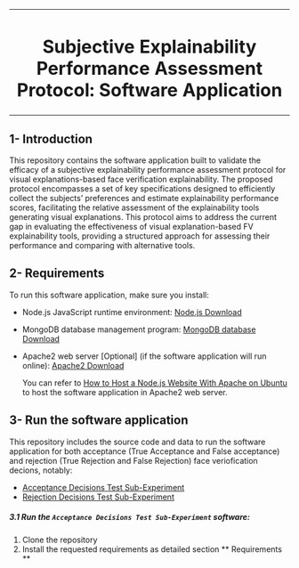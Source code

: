 <table><td align="center" width="9999">
  <h1 align="center"> Subjective Explainability Performance Assessment Protocol: Software Application </h1>
</td></table>

<table>

 ## 1- Introduction
This repository contains the software application built to validate the efficacy of a subjective explainability performance assessment protocol for visual explanations-based face verification explainability. The proposed protocol encompasses a set of key specifications designed to efficiently collect the subjects’ preferences and estimate explainability performance scores, facilitating the relative assessment of the explainability tools generating visual explanations. This protocol aims to address the current gap in evaluating the effectiveness of visual explanation-based FV explainability tools, providing a structured approach for assessing their performance and comparing with alternative tools. 

 ## 2- Requirements
 To run this software application, make sure you install:

 - Node.js JavaScript runtime environment: [Node.js Download](https://nodejs.org/en/)
 - MongoDB database management program: [MongoDB database Download](https://www.mongodb.com/docs/manual/administration/install-community/)
 - Apache2 web server [Optional] (if the software application will run online): [Apache2 Download](https://httpd.apache.org/)

    You can refer to [How to Host a Node.js Website With Apache on Ubuntu](https://linuxnightly.com/how-to-host-a-node-js-website-with-apache-on-ubuntu/?utm_content=cmp-true) to host the software application in 
   Apache2 web server.

## 3- Run the software application

   This repository includes the source code and data to run the software application for both acceptance (True Acceptance and False acceptance) and rejection (True Rejection and False Rejection) face veriofication decions, notably:
- [Acceptance Decisions Test Sub-Experiment](https://github.com/NaimaBousnina/Subjective_FV_Explainability_Performance_Assessment/tree/main/Acceptance_Decisions_Test_Sub-Experiment)
- [Rejection Decisions Test Sub-Experiment](https://github.com/NaimaBousnina/Subjective_FV_Explainability_Performance_Assessment/tree/main/Rejection_Decisions_Test_Sub-Experiment)

##### 3.1 Run the `Acceptance Decisions Test Sub-Experiment` software:
  1. Clone the repository
  2. Install the requested requirements as detailed section ** Requirements **
   
   



